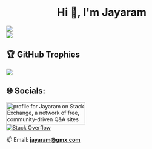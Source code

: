 <h1 align="center">Hi 👋, I'm Jayaram</h1>

<p style="text-align: center;">
  
![](https://github-readme-stats.vercel.app/api?username=nice&theme=default&hide_border=false&include_all_commits=true&count_private=true)<br/>
![](https://github-readme-streak-stats.herokuapp.com/?user=nice&theme=default&hide_border=false)<br/>

</p>

## 🏆 GitHub Trophies
![](https://github-profile-trophy.vercel.app/?username=nice&theme=flat&no-frame=false&no-bg=false&margin-w=4)

## 🌐 Socials:

<a href="https://stackexchange.com/users/2406514"><img src="https://stackexchange.com/users/flair/2406514.png" width="208" height="58" alt="profile for Jayaram on Stack Exchange, a network of free, community-driven Q&amp;A sites" title="profile for Jayaram on Stack Exchange, a network of free, community-driven Q&amp;A sites"></a><br/>
[![Stack Overflow](https://img.shields.io/badge/-Stackoverflow-FE7A16?logo=stack-overflow&logoColor=white)](https://stackoverflow.com/users/2102830)

📫 Email: **jayaram@gmx.com**
